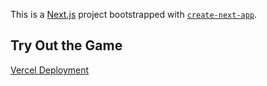 This is a [Next.js](https://nextjs.org) project bootstrapped with [`create-next-app`](https://nextjs.org/docs/app/api-reference/cli/create-next-app).

## Try Out the Game

[Vercel Deployment](https://gridgame-blush.vercel.app/)
